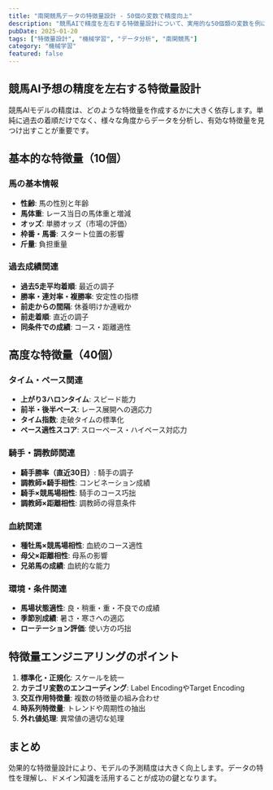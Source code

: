 ```yaml
---
title: "南関競馬データの特徴量設計 - 50個の変数で精度向上"
description: "競馬AIで精度を左右する特徴量設計について、実用的な50個類の変数を例に具体的な手法を解説します。"
pubDate: 2025-01-20
tags: ["特徴量設計", "機械学習", "データ分析", "南関競馬"]
category: "機械学習"
featured: false
---
```


## 競馬AI予想の精度を左右する特徴量設計

競馬AIモデルの精度は、どのような特徴量を作成するかに大きく依存します。単純に過去の着順だけでなく、様々な角度からデータを分析し、有効な特徴量を見つけ出すことが重要です。

## 基本的な特徴量（10個）

### 馬の基本情報
- **性齢**: 馬の性別と年齢
- **馬体重**: レース当日の馬体重と増減
- **オッズ**: 単勝オッズ（市場の評価）
- **枠番・馬番**: スタート位置の影響
- **斤量**: 負担重量

### 過去成績関連
- **過去5走平均着順**: 最近の調子
- **勝率・連対率・複勝率**: 安定性の指標
- **前走からの間隔**: 休養明けか連戦か
- **前走着順**: 直近の調子
- **同条件での成績**: コース・距離適性

## 高度な特徴量（40個）

### タイム・ペース関連
- **上がり3ハロンタイム**: スピード能力
- **前半・後半ペース**: レース展開への適応力
- **タイム指数**: 走破タイムの標準化
- **ペース適性スコア**: スローペース・ハイペース対応力

### 騎手・調教師関連
- **騎手勝率（直近30日）**: 騎手の調子
- **調教師×騎手相性**: コンビネーション成績
- **騎手×競馬場相性**: 騎手のコース巧拙
- **調教師×距離相性**: 調教師の得意条件

### 血統関連
- **種牡馬×競馬場相性**: 血統のコース適性
- **母父×距離相性**: 母系の影響
- **兄弟馬の成績**: 血統的な能力

### 環境・条件関連
- **馬場状態適性**: 良・稍重・重・不良での成績
- **季節別成績**: 暑さ・寒さへの適応
- **ローテーション評価**: 使い方の巧拙

## 特徴量エンジニアリングのポイント

1. **標準化・正規化**: スケールを統一
2. **カテゴリ変数のエンコーディング**: Label EncodingやTarget Encoding
3. **交互作用特徴量**: 複数の特徴量の組み合わせ
4. **時系列特徴量**: トレンドや周期性の抽出
5. **外れ値処理**: 異常値の適切な処理

## まとめ

効果的な特徴量設計により、モデルの予測精度は大きく向上します。データの特性を理解し、ドメイン知識を活用することが成功の鍵となります。